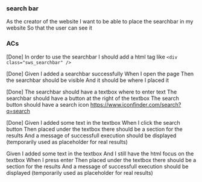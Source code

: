 ### search bar
As the creator of the website
I want to be able to place the searchbar in my website
So that the user can see it

### ACs
[Done]
In order to use the searchbar I should add a html tag like `<div class="sws_searchbar" />`

[Done]
Given I added a searchbar successfully
When I open the page
Then the searchbar should be visible
And it should be where I placed it

[Done]
The searchbar should have a textbox where to enter text
The searchbar should have a button at the right of the textbox
The search button should have a search icon
    https://www.iconfinder.com/search?q=search

[Done]
Given I added some text in the textbox
When I click the search button
Then placed under the textbox there should be a section for the results
And a message of successfull execution should be displayed (temporarily used as placeholder for real results)

Given I added some text in the textbox
And I still have the html focus on the textbox
When I press enter
Then placed under the textbox there should be a section for the results
And a message of successfull execution should be displayed (temporarily used as placeholder for real results)